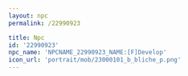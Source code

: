 ```yaml
---
layout: npc
permalink: /22990923

title: Npc
id: '22990923'
npc_name: 'NPCNAME_22990923_NAME:[F]Develop'
icon_url: 'portrait/mob/23000101_b_bliche_p.png'
---
```

